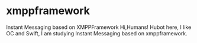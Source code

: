 # xmppframework
Instant Messaging based on XMPPFramework
Hi,Humans!
Hubot here, I like OC and Swift, I am studying Instant Messaging based on xmppframework.
